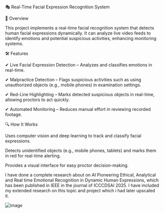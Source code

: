 🎭 Real-Time Facial Expression Recognition System

🚀 Overview

This project implements a real-time facial recognition system that detects human facial expressions dynamically. It can analyze live video feeds to identify emotions and potential suspicious activities, enhancing monitoring systems.

🛠️ Features

✔ Live Facial Expression Detection – Analyzes and classifies emotions in real-time.

✔ Malpractice Detection – Flags suspicious activities such as using unauthorized objects (e.g., mobile phones) in examination settings.

✔ Red-Line Highlighting – Marks detected suspicious objects in real-time, allowing proctors to act quickly.

✔ Automated Monitoring – Reduces manual effort in reviewing recorded footage.

🔍 How It Works

Uses computer vision and deep learning to track and classify facial expressions.

Detects unidentified objects (e.g., mobile phones, tablets) and marks them in red for real-time alerting.

Provides a visual interface for easy proctor decision-making.

I have done a complete research about on AI Pioneering Ethical, Analytical and Real time Emotional Recognition in Dynamic Human Expressions, which has been published in IEEE in the journal of ICCCDSAI 2025. I have included my extended research on this topic and project which i had later upscaled it.

![image](https://github.com/user-attachments/assets/f624ddf9-fc5a-404a-bf23-8ea0a455eb18)
